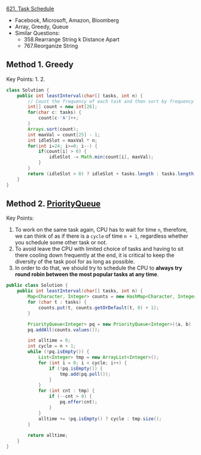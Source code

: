 [621. Task Schedule](https://leetcode.com/problems/task-scheduler/)

* Facebook, Microsoft, Amazon, Bloomberg
* Array, Greedy, Queue
* Similar Questions:
    * 358.Rearrange String k Distance Apart
    * 767.Reorganize String
    

## Method 1. Greedy
Key Points:
1.
2.
```java
class Solution {
    public int leastInterval(char[] tasks, int n) {
        // Count the frequency of each task and then sort by frequency
        int[] count = new int[26];
        for(char c: tasks) {
            count[c-'A']++;
        }
        Arrays.sort(count);
        int maxVal = count[25] - 1;
        int idleSlot = maxVal * n;
        for(int i=24; i>=0; i--) {
            if(count[i] > 0) {
                idleSlot -= Math.min(count[i], maxVal);
            }
        }
        return (idleSlot > 0) ? idleSlot + tasks.length : tasks.length;
    }
}
```


## Method 2. [PriorityQueue](https://leetcode.com/problems/task-scheduler/discuss/104493/C%2B%2B-Java-Clean-Code-Priority-Queue)
Key Points:
1. To work on the same task again, CPU has to wait for time `n`, therefore, we can think of as if there is a `cycle` of time `n + 1`, regardless whether you schedule some other task or not.
2. To avoid leave the CPU with limited choice of tasks and having to sit there cooling down frequently at the end, it is critical to keep the diversity of the task pool for as long as possible.
3. In order to do that, we should try to schedule the CPU to **always try round robin between the most popular tasks at any time**.
```java
public class Solution {
    public int leastInterval(char[] tasks, int n) {
        Map<Character, Integer> counts = new HashMap<Character, Integer>();
        for (char t : tasks) {
            counts.put(t, counts.getOrDefault(t, 0) + 1);
        }

        PriorityQueue<Integer> pq = new PriorityQueue<Integer>((a, b) -> b - a);
        pq.addAll(counts.values());

        int alltime = 0;
        int cycle = n + 1;
        while (!pq.isEmpty()) {
            List<Integer> tmp = new ArrayList<Integer>();
            for (int i = 0; i < cycle; i++) {
                if (!pq.isEmpty()) {
                    tmp.add(pq.poll());
                }
            }
            for (int cnt : tmp) {
                if (--cnt > 0) {
                    pq.offer(cnt);
                }
            }
            alltime += !pq.isEmpty() ? cycle : tmp.size();
        }
        
        return alltime;
    }
}
```